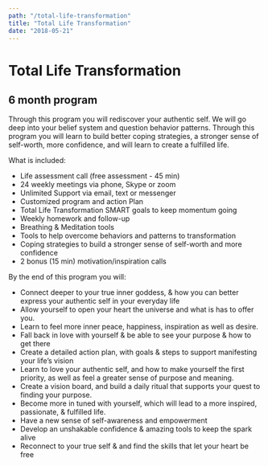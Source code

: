 ```yaml
---
path: "/total-life-transformation"
title: "Total Life Transformation"
date: "2018-05-21"
---
```


# Total Life Transformation
## 6 month program

Through this program you will rediscover your authentic self.
We will go deep into your belief system and question behavior patterns.
Through this program you will learn to build better coping strategies,
a stronger sense of self-worth, more confidence, and will learn to create
a fulfilled life.

What is included:

- Life assessment call (free assessment - 45 min)
- 24 weekly meetings via phone, Skype or zoom
- Unlimited Support via email, text or messenger
- Customized program and action Plan
- Total Life Transformation SMART goals to keep momentum going
- Weekly homework and follow-up
- Breathing & Meditation tools
- Tools to help overcome behaviors and patterns to transformation
- Coping strategies to build a stronger sense of self-worth and more confidence
- 2 bonus (15 min) motivation/inspiration calls

By the end of this program you will:

- Connect deeper to your true inner goddess, & how you can better express your authentic self in your everyday life
- Allow yourself to open your heart the universe and what is has to offer you.
- Learn to feel more inner peace, happiness, inspiration as well as desire.
- Fall back in love with yourself & be able to see your purpose & how to get there
- Create a detailed action plan, with goals & steps to support manifesting your life’s vision
- Learn to love your authentic self, and how to make yourself the first priority, as well as feel a greater sense of purpose and meaning.
- Create a vision board, and build a daily ritual that supports your quest to finding your purpose.
- Become more in tuned with yourself, which will lead to a more inspired, passionate, & fulfilled life.
- Have a new sense of self-awareness and empowerment
- Develop an unshakable confidence & amazing tools to keep the spark alive
- Reconnect to your true self & and find the skills that let your heart be free
